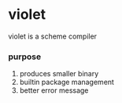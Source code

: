 violet
======
violet is a scheme compiler

### purpose

1. produces smaller binary
2. builtin package management
3. better error message
